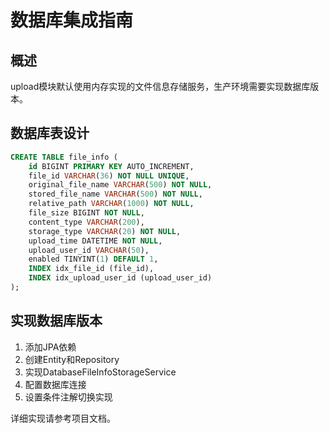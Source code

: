 # 数据库集成指南

## 概述

upload模块默认使用内存实现的文件信息存储服务，生产环境需要实现数据库版本。

## 数据库表设计

```sql
CREATE TABLE file_info (
    id BIGINT PRIMARY KEY AUTO_INCREMENT,
    file_id VARCHAR(36) NOT NULL UNIQUE,
    original_file_name VARCHAR(500) NOT NULL,
    stored_file_name VARCHAR(500) NOT NULL,
    relative_path VARCHAR(1000) NOT NULL,
    file_size BIGINT NOT NULL,
    content_type VARCHAR(200),
    storage_type VARCHAR(20) NOT NULL,
    upload_time DATETIME NOT NULL,
    upload_user_id VARCHAR(50),
    enabled TINYINT(1) DEFAULT 1,
    INDEX idx_file_id (file_id),
    INDEX idx_upload_user_id (upload_user_id)
);
```

## 实现数据库版本

1. 添加JPA依赖
2. 创建Entity和Repository
3. 实现DatabaseFileInfoStorageService
4. 配置数据库连接
5. 设置条件注解切换实现

详细实现请参考项目文档。 